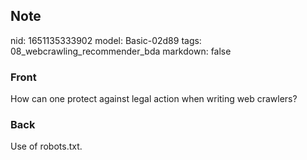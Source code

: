 ## Note
nid: 1651135333902
model: Basic-02d89
tags: 08_webcrawling_recommender_bda
markdown: false

### Front
How can one protect against legal action when writing web crawlers?

### Back
Use of robots.txt.
